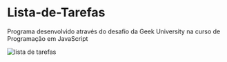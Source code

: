 # Lista-de-Tarefas
Programa desenvolvido através do desafio da Geek University na curso de Programação em JavaScript

![lista de tarefas](https://user-images.githubusercontent.com/85891987/125331173-03f76100-e31e-11eb-9e45-e9c9ebfefdb1.png)

